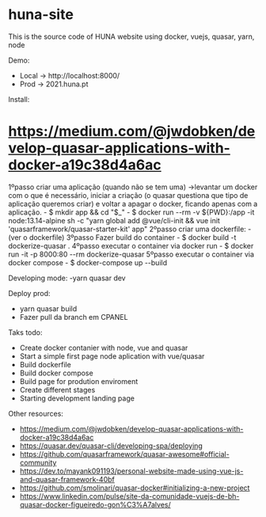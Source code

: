 # huna-site
This is the source code of HUNA website using docker, vuejs, quasar, yarn, node

Demo:
 - Local -> http://localhost:8000/
 - Prod  -> 2021.huna.pt

Install:
# https://medium.com/@jwdobken/develop-quasar-applications-with-docker-a19c38d4a6ac

1ºpasso criar uma aplicação (quando não se tem uma) ->levantar um docker com o que é necessário, iniciar a criação (o quasar questiona que tipo de aplicação queremos criar) e voltar a apagar o docker, ficando apenas com a aplicação.
    - $ mkdir app && cd "$_"
    - $ docker run --rm -v ${PWD}:/app -it node:13.14-alpine sh -c "yarn global add @vue/cli-init && vue init 'quasarframework/quasar-starter-kit' app"
2ºpasso criar uma dockerfile:
    - (ver o dockerfile)
3ºpasso Fazer build do container
    - $ docker build -t dockerize-quasar .
4ºpasso executar o container via docker run
    - $ docker run -it -p 8000:80 --rm dockerize-quasar
5ºpasso  executar o container via docker compose
    - $ docker-compose up --build

Developing mode:
-yarn quasar dev

Deploy prod:
- yarn quasar build
- Fazer pull da branch em CPANEL

Taks todo:
- Create docker contanier with node, vue and quasar
- Start a simple first page node aplication with vue/quasar
- Build dockerfile
- Build docker compose
- Build page for prodution enviroment
- Create different stages
- Starting development landing page

Other resources:
- https://medium.com/@jwdobken/develop-quasar-applications-with-docker-a19c38d4a6ac
- https://quasar.dev/quasar-cli/developing-spa/deploying
- https://github.com/quasarframework/quasar-awesome#official-community
- https://dev.to/mayank091193/personal-website-made-using-vue-js-and-quasar-framework-40bf
- https://github.com/smolinari/quasar-docker#initializing-a-new-project
- https://www.linkedin.com/pulse/site-da-comunidade-vuejs-de-bh-quasar-docker-figueiredo-gon%C3%A7alves/

